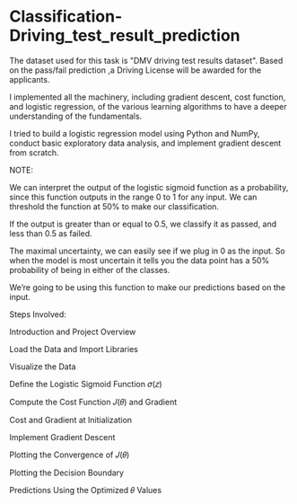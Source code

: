 # Classification-Driving_test_result_prediction

The dataset used for this task is "DMV driving test results dataset". Based on the pass/fail prediction ,a Driving License will be awarded for the applicants.

I implemented all the machinery, including gradient descent, cost function, and logistic regression, of the various learning algorithms to have a deeper understanding of the fundamentals.

I tried  to build a logistic regression model using Python and NumPy, conduct basic exploratory data analysis, and implement gradient descent from scratch.

NOTE:

We can interpret the output of the logistic sigmoid function as a probability, since this function outputs in the range 0 to 1 for any input.
We can threshold the function at 50% to make our classification.

If the output is greater than or equal to 0.5, we classify it as passed, and less than 0.5 as failed.

The maximal uncertainty, we can easily see if we plug in 0 as the input. So when the model is most uncertain it tells you the data point has a 50% probability of being in either of the classes.

We’re going to be using this function to make our predictions based on the input.


Steps Involved:

Introduction and Project Overview

Load the Data and Import Libraries

Visualize the Data

Define the Logistic Sigmoid Function 𝜎(𝑧)

Compute the Cost Function 𝐽(𝜃) and Gradient

Cost and Gradient at Initialization

Implement Gradient Descent

Plotting the Convergence of 𝐽(𝜃)

Plotting the Decision Boundary

Predictions Using the Optimized 𝜃 Values
